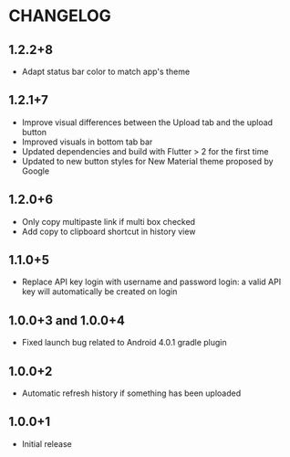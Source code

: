 # CHANGELOG

## 1.2.2+8
* Adapt status bar color to match app's theme

## 1.2.1+7
* Improve visual differences between the Upload tab and the upload button
* Improved visuals in bottom tab bar
* Updated dependencies and build with Flutter > 2 for the first time
* Updated to new button styles for New Material theme proposed by Google

## 1.2.0+6
* Only copy multipaste link if multi box checked
* Add copy to clipboard shortcut in history view

## 1.1.0+5
* Replace API key login with username and password login: a valid API key will automatically be created on login

## 1.0.0+3 and 1.0.0+4 
* Fixed launch bug related to Android 4.0.1 gradle plugin

## 1.0.0+2
* Automatic refresh history if something has been uploaded

## 1.0.0+1
* Initial release
